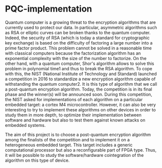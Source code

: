 # PQC-implementation

Quantum computer is a growing threat to the encryption algorithms that are currently used to protect our data. In particular, asymmetric algorithms such as RSA or elliptic curves can be broken thanks to the quantum computer. Indeed, the security of RSA (which is today a standard for cryptographic key exchange) is based on the difficulty of factoring a large number into a prime factor product. This problem cannot be solved in a reasonable time with classical computers because the factorization algorithm has an exponential complexity with the size of the number to factorize. On the other hand, with a quantum computer, Shor's algorithm allows to solve this problem in polynomial time1 and thus to break the RSA algorithm. To cope with this, the NIST (National Institute of Technology and Standard) launched a competition in 2016 to standardize a new encryption algorithm capable of withstanding the quantum computer2. It is this type of algorithm that we call a post-quantum encryption algorithm. Today, the competition is in its final phase and the winner(s) will be announced soon. During this competition, the NIST asked for implementations of each algorithm on a particular embedded target: a cortex M4 microcontroller. However, it can also be very interesting to try to implement these algorithms on other devices in order to study them in more depth, to optimize their implementation between software and hardware but also to test them against known attacks on embedded systems. 

The aim of this project is to choose a post-quantum encryption algorithm among the finalists of the competition and to implement it on a heterogeneous embedded target. This target includes a generic computational processor but also a reconfigurable part of FPGA type. Thus, it will be possible to study the software/hardware cointegration of the algorithm on this type of device. 
